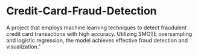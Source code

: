 # Credit-Card-Fraud-Detection
A project that employs machine learning techniques to detect fraudulent credit card transactions with high accuracy. Utilizing SMOTE oversampling and logistic regression, the model achieves effective fraud detection and visualization."
